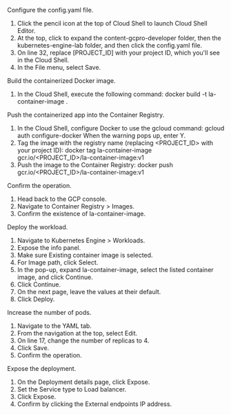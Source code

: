Configure the config.yaml file.

1. Click the pencil icon at the top of Cloud Shell to launch Cloud Shell Editor.
2. At the top, click to expand the content-gcpro-developer folder, then the kubernetes-engine-lab folder, and then click the config.yaml file.
3. On line 32, replace [PROJECT_ID] with your project ID, which you'll see in the Cloud Shell.
4. In the File menu, select Save.

Build the containerized Docker image.

1. In the Cloud Shell, execute the following command:
   docker build -t la-container-image . 

Push the containerized app into the Container Registry.

1. In the Cloud Shell, configure Docker to use the gcloud command:
   gcloud auth configure-docker 
   When the warning pops up, enter Y.
2. Tag the image with the registry name (replacing <PROJECT_ID> with your project ID):
   docker tag la-container-image gcr.io/<PROJECT_ID>/la-container-image:v1 
3. Push the image to the Container Registry:
   docker push gcr.io/<PROJECT_ID>/la-container-image:v1 

Confirm the operation.

1. Head back to the GCP console.
2. Navigate to Container Registry > Images.
3. Confirm the existence of la-container-image.

Deploy the workload.

1. Navigate to Kubernetes Engine > Workloads.
2. Expose the info panel.
3. Make sure Existing container image is selected.
4. For Image path, click Select.
5. In the pop-up, expand la-container-image, select the listed container image, and click Continue.
6. Click Continue.
7. On the next page, leave the values at their default.
8. Click Deploy.

Increase the number of pods.

1. Navigate to the YAML tab.
2. From the navigation at the top, select Edit.
3. On line 17, change the number of replicas to 4.
4. Click Save.
5. Confirm the operation.

Expose the deployment.

1. On the Deployment details page, click Expose.
2. Set the Service type to Load balancer.
3. Click Expose.
4. Confirm by clicking the External endpoints IP address.
